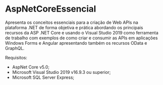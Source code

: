 # AspNetCoreEssencial
Apresenta os conceitos essenciais para a criação de Web APIs na plataforma .NET de forma objetiva e prática abordando os principais recursos da ASP .NET Core e usando o Visual Studio 2019 como ferramenta de trabalho com exemplos de como criar e consumir as APIs em aplicações Windows Forms e Angular apresentando também os recursos OData e GraphQL.

Requisitos:
- AspNet Core v5.0;
- Microsoft Visual Studio 2019 v16.9.3 ou superior;
- Microsoft SQL Server Express;
